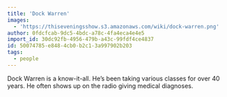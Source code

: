 ```yaml
---
title: '​Dock Warren'
images:
  - 'https://thiseveningsshow.s3.amazonaws.com/wiki/dock-warren.png'
author: 0fdcfcab-9dc5-4bdc-a78c-4fa4eca4e4e5
import_id: 30dc92fb-4956-479b-a43c-99fdf4ce4837
id: 50074785-e848-4cb0-b2c1-3a997902b203
tags:
  - people
---
```

Dock Warren is a know-it-all. He’s been taking various classes for over 40 years. He often shows up on the radio giving medical diagnoses.